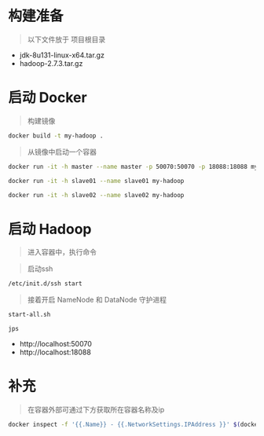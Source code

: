 

# 构建准备

> 以下文件放于 项目根目录

- jdk-8u131-linux-x64.tar.gz
- hadoop-2.7.3.tar.gz

# 启动 Docker


> 构建镜像

```bash
docker build -t my-hadoop .
```

> 从镜像中启动一个容器

```bash
docker run -it -h master --name master -p 50070:50070 -p 18088:18088 my-hadoop

docker run -it -h slave01 --name slave01 my-hadoop

docker run -it -h slave02 --name slave02 my-hadoop
```

# 启动 Hadoop

> 进入容器中，执行命令

> 启动ssh

```bash
/etc/init.d/ssh start
```

> 接着开启 NameNode 和 DataNode 守护进程

```bash
start-all.sh
```

```bash
jps
```

- http://localhost:50070
- http://localhost:18088



# 补充


> 在容器外部可通过下方获取所在容器名称及ip

```bash
docker inspect -f '{{.Name}} - {{.NetworkSettings.IPAddress }}' $(docker ps -aq)
```


